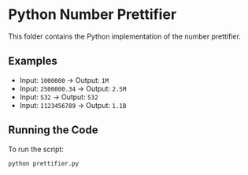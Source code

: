 # Python Number Prettifier

This folder contains the Python implementation of the number prettifier.

## Examples

- Input: `1000000` -> Output: `1M`
- Input: `2500000.34` -> Output: `2.5M`
- Input: `532` -> Output: `532`
- Input: `1123456789` -> Output: `1.1B`

## Running the Code

To run the script:

```bash
python prettifier.py
